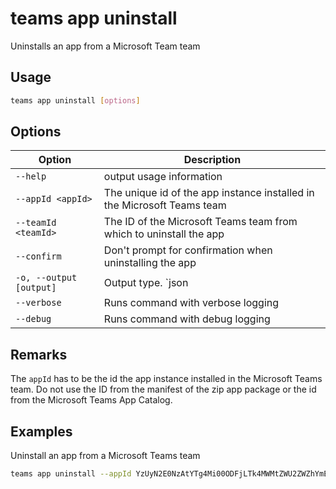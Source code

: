 # teams app uninstall

Uninstalls an app from a Microsoft Team team

## Usage

```sh
teams app uninstall [options]
```

## Options

Option|Description
------|-----------
`--help`|output usage information
`--appId <appId>`|The unique id of the app instance installed in the Microsoft Teams team
`--teamId <teamId>`|The ID of the Microsoft Teams team from which to uninstall the app
`--confirm`|Don't prompt for confirmation when uninstalling the app
`-o, --output [output]`|Output type. `json|text`. Default `text`
`--verbose`|Runs command with verbose logging
`--debug`|Runs command with debug logging

## Remarks

The `appId` has to be the id the app instance installed in the Microsoft Teams team.
Do not use the ID from the manifest of the zip app package or the id from the Microsoft Teams App Catalog.

## Examples

Uninstall an app from a Microsoft Teams team

```sh
teams app uninstall --appId YzUyN2E0NzAtYTg4Mi00ODFjLTk4MWMtZWU2ZWZhYmE4NWM3IyM0ZDFlYTA0Ny1mMTk2LTQ1MGQtYjJlOS0wZDI4NTViYTA1YTY= --teamId 2609af39-7775-4f94-a3dc-0dd67657e900
```